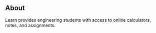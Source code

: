 ## About

Learn provides engineering students with access to online calculators, notes, and assignments.


